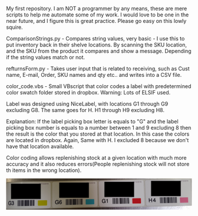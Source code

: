My first repository. I am NOT a programmer by any means, these are mere scripts to help me automate some of my work. I would love to be one in the near future, and I figure this is great practice. Please go easy on this lowly squire.

ComparisonStrings.py - Compares string values, very basic -  I use this to put inventory back in their shelve locations. By scanning the SKU location, and the SKU from the product it compares and show a message. Depending if the string values match or not.

refturnsForm.py - Takes user input  that is related to receiving, such as Cust name, E-mail, Order, SKU names and qty etc.. and writes into a CSV file.

color_code.vbs  - Small VBscript that color codes a label with predetermined color swatch folder stored in dropbox. Warning: Lots of ELSIF used.

Label was designed using NiceLabel, with locations G1 through G9 excluding G8. The same goes for H. H1 through H9 excluding H8.

Explanation:
If the label picking box letter is equals to "G" and the label picking box number is equals to a number between 1 and  9 excluding 8 then the result is the color that you stored at that location. In this case the colors are located in dropbox. Again, Same with H. I excluded 8 because we don't have that location available.

Color coding allows replenishing stock at a given location with much more accuracy and it also reduces errors(People replenishing stock will not store th items in the wrong location).

![Alt text](https://github.com/propupul/AutomateWarehouse/blob/returnforms_beta/color_g_h.jpg?raw=true "Colors")
